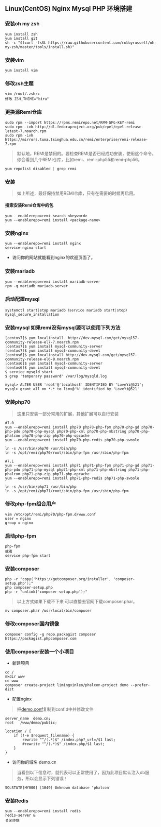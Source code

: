## Linux(CentOS) Nginx Mysql PHP 环境搭建

### 安装oh my zsh
~~~
yum install zsh
yum install git
sh -c "$(curl -fsSL https://raw.githubusercontent.com/robbyrussell/oh-my-zsh/master/tools/install.sh)"
~~~

### 安装vim
~~~
yum install vim
~~~

### 修改zsh主题
~~~
vim /root/.zshrc
修改 ZSH_THEME="bira"
~~~

### 更换源Remi仓库
~~~
sudo rpm --import https://rpms.remirepo.net/RPM-GPG-KEY-remi
sudo rpm -ivh http://dl.fedoraproject.org/pub/epel/epel-release-latest-7.noarch.rpm
sudo rpm -ivh https://mirrors.tuna.tsinghua.edu.cn/remi/enterprise/remi-release-7.rpm
~~~

> 默认地，REMI是禁用的。要检查REMI是否已经成功安装，使用这个命令。你会看到几个REMI仓库，比如remi、remi-php55和remi-php56。

~~~
yum repolist disabled | grep remi
~~~

### 安装
> 如上所述，最好保持禁用REMI仓库，只有在需要的时候再启用。

#### 搜索安装Remi仓库中的包
~~~
yum --enablerepo=remi search <keyword>
yum --enablerepo=remi install <package-name>
~~~

### 安装nginx
~~~
yum --enablerepo=remi install nginx
service nginx start
~~~
* 访问你的网站就能看到nginx的欢迎页面了。

### 安装mariadb
~~~
yum --enablerepo=remi install mariadb-server
rpm -q mariadb mariadb-server
~~~
### 启动配置mysql
~~~
systemctl start|stop mariadb（service mariadb start|stop）
mysql_secure_installation
~~~

### 安装mysql 如果remi没有mysql源可以使用下列方法
~~~
[centos7]$ yum localinstall  http://dev.mysql.com/get/mysql57-community-release-el7-7.noarch.rpm
[centos7]$ yum install mysql-community-server
[centos7]$ yum install mysql-community-devel
[centos6]$ yum localinstall http://dev.mysql.com/get/mysql57-community-release-el6-8.noarch.rpm
[centos6]$ yum install mysql-community-server
[centos6]$ yum install mysql-community-devel
$ service mysqld start
$ grep 'temporary password' /var/log/mysqld.log

mysql> ALTER USER 'root'@'localhost' IDENTIFIED BY 'LoveYi@521';
mysql> grant all on *.* to limx@'%' identified by 'LoveYi@521'
~~~


### 安装php70
> 这里只安装一部分常用的扩展，其他扩展可以自行安装

~~~
#7.0
yum --enablerepo=remi install php70 php70-php-fpm php70-php-gd php70-php-pdo php70-php-mysql php70-php-xml php70-php-mbstring php70-php-phalcon php70-php-zip php70-php-opcache
yum --enablerepo=remi install php70-php-redis php70-php-swoole

ln -s /usr/bin/php70 /usr/bin/php
ln -s /opt/remi/php70/root/sbin/php-fpm /usr/sbin/php-fpm

#7.1
yum --enablerepo=remi install php71 php71-php-fpm php71-php-gd php71-php-pdo php71-php-mysql php71-php-xml php71-php-mbstring php71-php-phalcon php71-php-zip php71-php-opcache
yum --enablerepo=remi install php71-php-redis php71-php-swoole

ln -s /usr/bin/php71 /usr/bin/php
ln -s /opt/remi/php71/root/sbin/php-fpm /usr/sbin/php-fpm
~~~

### 修改php-fpm组合用户
~~~
vim /etc/opt/remi/php70/php-fpm.d/www.conf
user = nginx
group = nginx
~~~

### 启动php-fpm
~~~
php-fpm
或者
service php-fpm start
~~~

### 安装composer
~~~
php -r "copy('https://getcomposer.org/installer', 'composer-setup.php');"
php composer-setup.php
php -r "unlink('composer-setup.php');"
~~~

> 以上方式如果下载不下来 可以直接去官网下载composer.phar。

~~~
mv composer.phar /usr/local/bin/composer
~~~
### 修改composer国内镜像
~~~
composer config -g repo.packagist composer https://packagist.phpcomposer.com
~~~
### 使用composer安装一个小项目
* 新建项目
~~~
cd /
mkdir www
cd www
composer create-project limingxinleo/phalcon-project demo --prefer-dist
~~~
* 配置nginx

> 把[demo.conf](http://7xrqhy.com1.z0.glb.clouddn.com/phalcon.conf)复制到conf.d中并修改文件

~~~
server_name  demo.cn;
root   /www/demo/public;

location / {
    if (!-e $request_filename) {
        rewrite "^/(.*)$" /index.php?_url=/$1 last;
        #rewrite "^/(.*)$" /index.php/$1 last;
    }
}
~~~
* 访问你的域名 demo.cn

> 当看到以下信息时，就代表可以正常使用了，因为此项目默认注入db服务，所以会显示下列错误！

~~~
SQLSTATE[HY000] [1049] Unknown database 'phalcon'
~~~

### 安装Redis
~~~
yum --enablerepo=remi install redis
redis-server &
关闭终端
~~~
